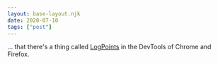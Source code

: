 ```yaml
---
layout: base-layout.njk
date: 2020-07-10
tags: ["post"]
---
```


... that there's a thing called [LogPoints](https://developers.google.com/web/updates/2019/01/devtools) in the DevTools of Chrome and Firefox.
